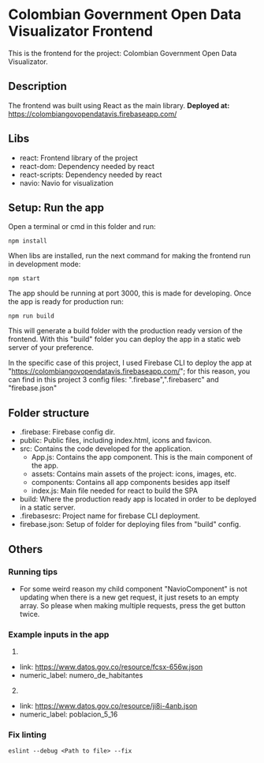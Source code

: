# Colombian Government Open Data Visualizator Frontend

This is the frontend for the project: Colombian Government Open Data Visualizator.

## Description

The frontend was built using React as the main library.
**Deployed at:** https://colombiangovopendatavis.firebaseapp.com/

## Libs

- react: Frontend library of the project
- react-dom: Dependency needed by react
- react-scripts: Dependency needed by react
- navio: Navio for visualization

## Setup: Run the app

Open a terminal or cmd in this folder and run:

```
npm install
```

When libs are installed, run the next command for making the frontend run in development mode:

```
npm start
```

The app should be running at port 3000, this is made for developing. Once the app is ready for production run:

```
npm run build
```

This will generate a build folder with the production ready version of the frontend. With this "build" folder you can deploy the app in a static web server of your preference.

In the specific case of this project, I used Firebase CLI to deploy the app at "https://colombiangovopendatavis.firebaseapp.com/"; for this reason, you can find in this project 3 config files: ".firebase",".firebaserc" and "firebase.json"

## Folder structure

- .firebase: Firebase config dir.
- public: Public files, including index.html, icons and favicon.
- src: Contains the code developed for the application.
  - App.js: Contains the app component. This is the main component of the app.
  - assets: Contains main assets of the project: icons, images, etc.
  - components: Contains all app components besides app itself
  - index.js: Main file needed for react to build the SPA
- build: Where the production ready app is located in order to be deployed in a static server.
- .firebasesrc: Project name for firebase CLI deployment.
- firebase.json: Setup of folder for deploying files from "build" config.

## Others

### Running tips

- For some weird reason my child component "NavioComponent" is not updating when there is a new get request, it just resets to an empty array. So please when making multiple requests, press the get button twice.

### Example inputs in the app

1.

- link: https://www.datos.gov.co/resource/fcsx-656w.json
- numeric_label: numero_de_habitantes

2.

- link: https://www.datos.gov.co/resource/ji8i-4anb.json
- numeric_label: poblacion_5_16

### Fix linting

```
eslint --debug <Path to file> --fix
```
